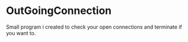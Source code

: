 # OutGoingConnection
Small program i created to check your open connections and terminate if you want to.
